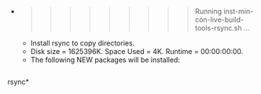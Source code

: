 * >>>>>>>>> Running inst-min-con-live-build-tools-rsync.sh ...
  * Install rsync to copy directories.
  * Disk size = 1625396K. Space Used = 4K. Runtime = 00:00:00:00.
  * The following NEW packages will be installed:
  ```bash
rsync*
  ```
